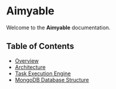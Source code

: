 # Aimyable

Welcome to the **Aimyable** documentation.

## Table of Contents

- [Overview](overview.md)
- [Architecture](architecture.md)
- [Task Execution Engine](task_execution_engine.md)
- [MongoDB Database Structure](mongodb_structure.md)
